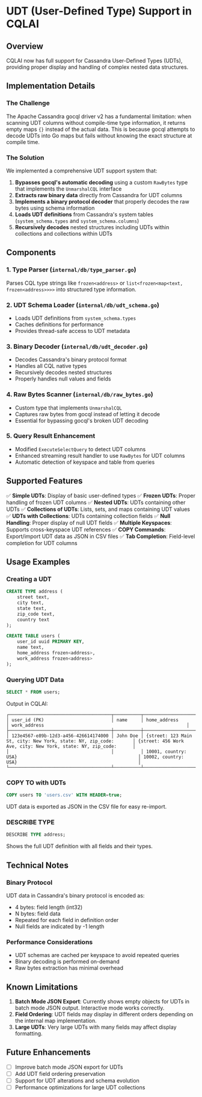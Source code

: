 # UDT (User-Defined Type) Support in CQLAI

## Overview

CQLAI now has full support for Cassandra User-Defined Types (UDTs), providing proper display and handling of complex nested data structures.

## Implementation Details

### The Challenge

The Apache Cassandra gocql driver v2 has a fundamental limitation: when scanning UDT columns without compile-time type information, it returns empty maps `{}` instead of the actual data. This is because gocql attempts to decode UDTs into Go maps but fails without knowing the exact structure at compile time.

### The Solution

We implemented a comprehensive UDT support system that:

1. **Bypasses gocql's automatic decoding** using a custom `RawBytes` type that implements the `UnmarshalCQL` interface
2. **Extracts raw binary data** directly from Cassandra for UDT columns
3. **Implements a binary protocol decoder** that properly decodes the raw bytes using schema information
4. **Loads UDT definitions** from Cassandra's system tables (`system_schema.types` and `system_schema.columns`)
5. **Recursively decodes** nested structures including UDTs within collections and collections within UDTs

## Components

### 1. Type Parser (`internal/db/type_parser.go`)
Parses CQL type strings like `frozen<address>` or `list<frozen<map<text, frozen<address>>>>` into structured type information.

### 2. UDT Schema Loader (`internal/db/udt_schema.go`)
- Loads UDT definitions from `system_schema.types`
- Caches definitions for performance
- Provides thread-safe access to UDT metadata

### 3. Binary Decoder (`internal/db/udt_decoder.go`)
- Decodes Cassandra's binary protocol format
- Handles all CQL native types
- Recursively decodes nested structures
- Properly handles null values and fields

### 4. Raw Bytes Scanner (`internal/db/raw_bytes.go`)
- Custom type that implements `UnmarshalCQL`
- Captures raw bytes from gocql instead of letting it decode
- Essential for bypassing gocql's broken UDT decoding

### 5. Query Result Enhancement
- Modified `ExecuteSelectQuery` to detect UDT columns
- Enhanced streaming result handler to use `RawBytes` for UDT columns
- Automatic detection of keyspace and table from queries

## Supported Features

✅ **Simple UDTs**: Display of basic user-defined types
✅ **Frozen UDTs**: Proper handling of frozen UDT columns
✅ **Nested UDTs**: UDTs containing other UDTs
✅ **Collections of UDTs**: Lists, sets, and maps containing UDT values
✅ **UDTs with Collections**: UDTs containing collection fields
✅ **Null Handling**: Proper display of null UDT fields
✅ **Multiple Keyspaces**: Supports cross-keyspace UDT references
✅ **COPY Commands**: Export/import UDT data as JSON in CSV files
✅ **Tab Completion**: Field-level completion for UDT columns

## Usage Examples

### Creating a UDT

```sql
CREATE TYPE address (
    street text,
    city text,
    state text,
    zip_code text,
    country text
);

CREATE TABLE users (
    user_id uuid PRIMARY KEY,
    name text,
    home_address frozen<address>,
    work_address frozen<address>
);
```

### Querying UDT Data

```sql
SELECT * FROM users;
```

Output in CQLAI:
```
┌──────────────────────────────────────┬──────────┬──────────────────────────────────────────────────────────────────┬──────────────────────────────────────────────────────────────────┐
│ user_id (PK)                         │ name     │ home_address                                                     │ work_address                                                     │
├──────────────────────────────────────┼──────────┼──────────────────────────────────────────────────────────────────┼──────────────────────────────────────────────────────────────────┤
│ 123e4567-e89b-12d3-a456-426614174000 │ John Doe │ {street: 123 Main St, city: New York, state: NY, zip_code:       │ {street: 456 Work Ave, city: New York, state: NY, zip_code:      │
│                                      │          │ 10001, country: USA}                                             │ 10002, country: USA}                                             │
└──────────────────────────────────────┴──────────┴──────────────────────────────────────────────────────────────────┴──────────────────────────────────────────────────────────────────┘
```

### COPY TO with UDTs

```sql
COPY users TO 'users.csv' WITH HEADER=true;
```

UDT data is exported as JSON in the CSV file for easy re-import.

### DESCRIBE TYPE

```sql
DESCRIBE TYPE address;
```

Shows the full UDT definition with all fields and their types.

## Technical Notes

### Binary Protocol

UDT data in Cassandra's binary protocol is encoded as:
- 4 bytes: field length (int32)
- N bytes: field data
- Repeated for each field in definition order
- Null fields are indicated by -1 length

### Performance Considerations

- UDT schemas are cached per keyspace to avoid repeated queries
- Binary decoding is performed on-demand
- Raw bytes extraction has minimal overhead

## Known Limitations

1. **Batch Mode JSON Export**: Currently shows empty objects for UDTs in batch mode JSON output. Interactive mode works correctly.
2. **Field Ordering**: UDT fields may display in different orders depending on the internal map implementation.
3. **Large UDTs**: Very large UDTs with many fields may affect display formatting.

## Future Enhancements

- [ ] Improve batch mode JSON export for UDTs
- [ ] Add UDT field ordering preservation
- [ ] Support for UDT alterations and schema evolution
- [ ] Performance optimizations for large UDT collections